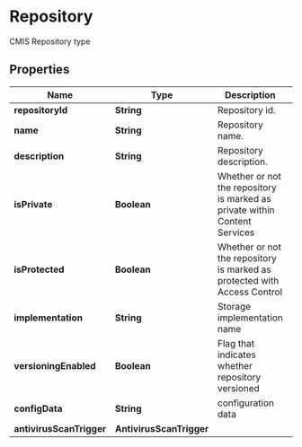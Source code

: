 

# Repository

CMIS Repository type

## Properties

| Name | Type | Description | Notes |
|------------ | ------------- | ------------- | -------------|
|**repositoryId** | **String** | Repository id. |  |
|**name** | **String** | Repository name. |  |
|**description** | **String** | Repository description. |  |
|**isPrivate** | **Boolean** | Whether or not the repository is marked as private within Content Services |  [optional] |
|**isProtected** | **Boolean** | Whether or not the repository is marked as protected with Access Control |  [optional] |
|**implementation** | **String** | Storage implementation name |  [optional] |
|**versioningEnabled** | **Boolean** | Flag that indicates whether repository versioned |  [optional] |
|**configData** | **String** | configuration data |  [optional] |
|**antivirusScanTrigger** | **AntivirusScanTrigger** |  |  [optional] |



